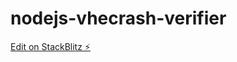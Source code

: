 # nodejs-vhecrash-verifier

[Edit on StackBlitz ⚡️](https://stackblitz.com/edit/stackblitz-starters-rtjvxz)